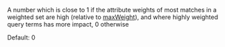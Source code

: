 A number which is close to 1 if the attribute weights of most matches in a weighted set are high (relative to [maxWeight](https://docs.vespa.ai/en/reference/rank-feature-configuration.html#attributeMatch)), and where highly weighted query terms has more impact, 0 otherwise

Default: 0